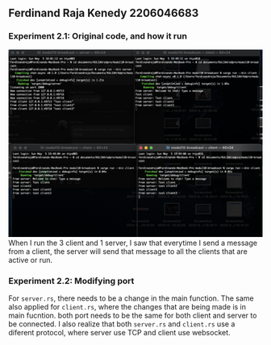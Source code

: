 ## Ferdinand Raja Kenedy 2206046683

### Experiment 2.1: Original code, and how it run
<img src ="img/ss1.png">
When I run the 3 client and 1 server, I saw that everytime I send a message from a client, the server will send that message to all the clients that are active or run.

### Experiment 2.2: Modifying port
For  `server.rs`, there needs to be a change in the main function. The same also applied for `client.rs`, where the changes that are being made is in main fucntion. both port needs to be the same for both client and server to be connected. I also realize that both `server.rs` and `client.rs` use a diferent protocol, where server use TCP and client use websocket.